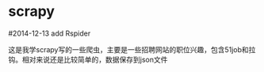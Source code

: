 scrapy
======

#2014-12-13  add Rspider

这是我学scrapy写的一些爬虫，主要是一些招聘网站的职位兴趣，包含51job和拉钩。相对来说还是比较简单的，数据保存到json文件
